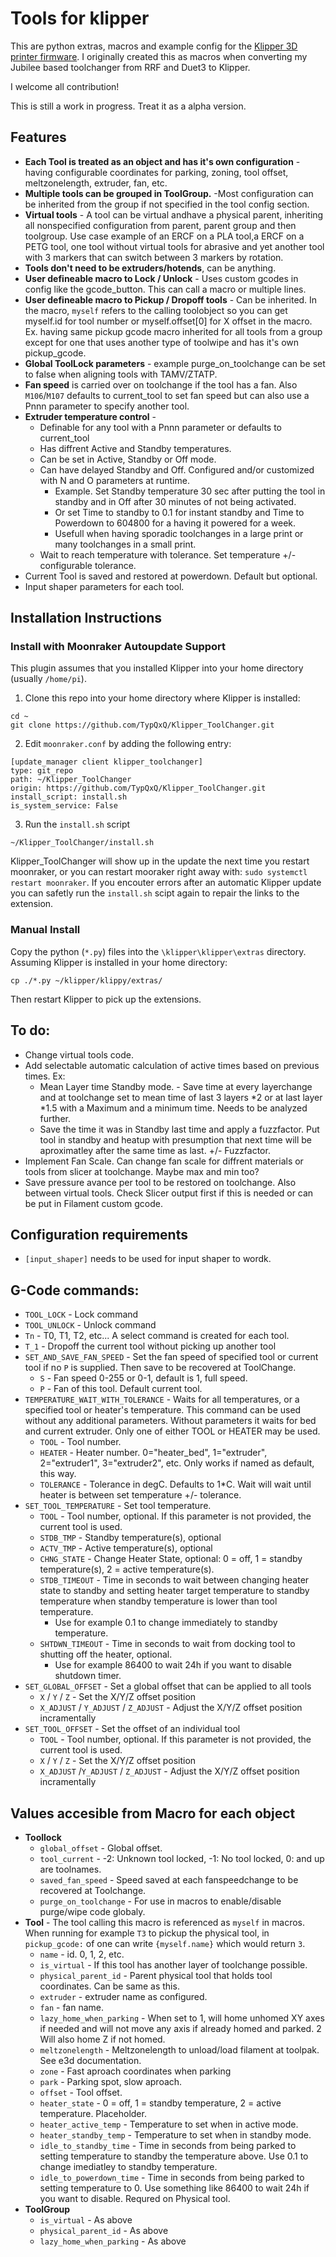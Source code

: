 # Tools for klipper

This are python extras, macros and example config for the
[Klipper 3D printer firmware](https://github.com/Klipper3d/klipper). I
originally created this as macros when converting my Jubilee based
toolchanger from RRF and Duet3 to Klipper.

I welcome all contribution!

This is still a work in progress. Treat it as a alpha version.

## Features

* **Each Tool is treated as an object and has it's own configuration** -
having configurable coordinates for parking, zoning, tool offset, 
meltzonelength, extruder, fan, etc.
*  **Multiple tools can be grouped in ToolGroup.** -Most configuration can
be inherited from the group if not specified in the tool config section.
*  **Virtual tools** - A tool can be virtual andhave a physical parent,
inheriting all nonspecified configuration from parent, parent group and
then toolgroup. Use case example of an ERCF on a PLA tool,a ERCF on a 
PETG tool, one tool without virtual tools for abrasive and yet another
tool with 3 markers that can switch between 3 markers by rotation.
* **Tools don't need to be extruders/hotends**, can be anything.
* **User defineable macro to Lock / Unlock** - Uses custom gcodes in config 
like the gcode_button. This can call a macro or multiple lines. 
* **User defineable macro to Pickup / Dropoff tools** - Can be inherited.
In the macro, `myself` refers to the calling toolobject so you can get 
myself.id for tool number or myself.offset[0] for X offset in the macro.
Ex. having same pickup gcode macro inherited for all tools from a group 
except for one that uses another type of toolwipe and has it's own pickup_gcode.
* **Global ToolLock parameters** - example purge_on_toolchange can be set 
to false when aligning tools with TAMV/ZTATP.
* **Fan speed** is carried over on toolchange if the tool has a fan. Also
`M106`/`M107` defaults to current_tool to set fan speed but can also use a Pnnn 
parameter to specify another tool.
* **Extruder temperature control** - 
  - Definable for any tool with a Pnnn parameter or defaults to current_tool
  - Has diffrent Active and Standby temperatures.
  - Can be set in Active, Standby or Off mode.
  - Can have delayed Standby and Off. Configured and/or customized with N and O parameters at runtime.
    - Example. Set Standby temperature 30 sec after putting the tool in standby and in Off after 30 minutes of not being activated.
    - Or set Time to standby to 0.1 for instant standby and Time to Powerdown to 604800 for a having it powered for a week.
    - Usefull when having sporadic toolchanges in a large print or many toolchanges in a small print.
  - Wait to reach temperature with tolerance. Set temperature +/- configurable tolerance.
* Current Tool is saved and restored at powerdown. Default but optional.
* Input shaper parameters for each tool.

## Installation Instructions
### Install with Moonraker Autoupdate Support
This plugin assumes that you installed Klipper into your home directory (usually `/home/pi`). 

1) Clone this repo into your home directory where Klipper is installed:
```
cd ~
git clone https://github.com/TypQxQ/Klipper_ToolChanger.git
```

2) Edit `moonraker.conf` by adding the following entry:
```
[update_manager client klipper_toolchanger]
type: git_repo
path: ~/Klipper_ToolChanger
origin: https://github.com/TypQxQ/Klipper_ToolChanger.git
install_script: install.sh
is_system_service: False
```

3) Run the `install.sh` script
```
~/Klipper_ToolChanger/install.sh
```

Klipper_ToolChanger will show up in the update the next time you restart moonraker, or you can restart mooraker right away with: `sudo systemctl restart moonraker`.
If you encouter errors after an automatic Klipper update you can safetly run the `install.sh` scipt again to repair the links to the extension.

### Manual Install
Copy the python (`*.py`) files into the `\klipper\klipper\extras` directory. Assuming Klipper is installed in your home directory:
```
cp ./*.py ~/klipper/klippy/extras/
```
Then restart Klipper to pick up the extensions.

## To do:
* Change virtual tools code.
* Add selectable automatic calculation of active times based on previous times. Ex:
  * Mean Layer time Standby mode. - Save time at every layerchange and at toolchange set to mean time of last 3 layers *2 or at last layer *1.5 with a Maximum and a minimum time. Needs to be analyzed further.
  * Save the time it was in Standby last time and apply a fuzzfactor. Put tool in standby and heatup with presumption that next time will be aproximatley after the same time as last. +/- Fuzzfactor.
* Implement Fan Scale. Can change fan scale for diffrent materials or tools from slicer at toolchange. Maybe max and min too?
* Save pressure avance per tool to be restored on toolchange. Also between virtual tools. Check Slicer output first if this is needed or can be put in Filament custom gcode.

## Configuration requirements
* `[input_shaper]` needs to be used for input shaper to wordk.

## G-Code commands:
* `TOOL_LOCK` - Lock command
* `TOOL_UNLOCK` - Unlock command
* `Tn` - T0, T1, T2, etc... A select command is created for each tool.
* `T_1` - Dropoff the current tool without picking up another tool
* `SET_AND_SAVE_FAN_SPEED` - Set the fan speed of specified tool or current tool if no `P` is supplied. Then save to be recovered at ToolChange.
  * `S` - Fan speed 0-255 or 0-1, default is 1, full speed.
  * `P` - Fan of this tool. Default current tool.
* `TEMPERATURE_WAIT_WITH_TOLERANCE` - Waits for all temperatures, or a specified tool or heater's temperature.
This command can be used without any additional parameters. Without parameters it waits for bed and current extruder. Only one of either TOOL or HEATER may be used.
  - `TOOL` - Tool number.
  - `HEATER` - Heater number. 0="heater_bed", 1="extruder", 2="extruder1", 3="extruder2", etc. Only works if named as default, this way.
  - `TOLERANCE` - Tolerance in degC. Defaults to 1*C. Wait will wait until heater is between set temperature +/- tolerance.
* `SET_TOOL_TEMPERATURE` - Set tool temperature.
  * `TOOL` - Tool number, optional. If this parameter is not provided, the current tool is used.
  * `STDB_TMP` - Standby temperature(s), optional
  * `ACTV_TMP` - Active temperature(s), optional
  * `CHNG_STATE` - Change Heater State, optional: 0 = off, 1 = standby temperature(s), 2 = active temperature(s).
  * `STDB_TIMEOUT` - Time in seconds to wait between changing heater state to standby and setting heater target temperature to standby temperature when standby temperature is lower than tool temperature.
    * Use for example 0.1 to change immediately to standby temperature.
  * `SHTDWN_TIMEOUT` - Time in seconds to wait from docking tool to shutting off the heater, optional.
    * Use for example 86400 to wait 24h if you want to disable shutdown timer.
* `SET_GLOBAL_OFFSET` - Set a global offset that can be applied to all tools
  * `X` / `Y` / `Z` - Set the X/Y/Z offset position
  * `X_ADJUST` / `Y_ADJUST` / `Z_ADJUST` - Adjust the X/Y/Z offset position incramentally
* `SET_TOOL_OFFSET` - Set the offset of an individual tool
  * `TOOL` - Tool number, optional. If this parameter is not provided, the current tool is used.
  * `X` / `Y` / `Z` - Set the X/Y/Z offset position
  * `X_ADJUST` /`Y_ADJUST` / `Z_ADJUST` - Adjust the X/Y/Z offset position incramentally  
## Values accesible from Macro for each object
- **Toollock**
  - `global_offset` - Global offset.
  - `tool_current` - -2: Unknown tool locked, -1: No tool locked, 0: and up are toolnames.
  - `saved_fan_speed` - Speed saved at each fanspeedchange to be recovered at Toolchange.
  - `purge_on_toolchange` - For use in macros to enable/disable purge/wipe code globaly.
- **Tool** - The tool calling this macro is referenced as `myself` in macros. When running for example `T3` to pickup the physical tool, in `pickup_gcode:` of one can write `{myself.name}` which would return `3`.
  - `name` - id. 0, 1, 2, etc.
  - `is_virtual` - If this tool has another layer of toolchange possible.
  - `physical_parent_id` - Parent physical tool that holds tool coordinates. Can be same as this.
  - `extruder` - extruder name as configured.
  - `fan` - fan name.
  - `lazy_home_when_parking` - When set to 1, will home unhomed XY axes if needed and will not move any axis if already homed and parked. 2 Will also home Z if not homed.
  - `meltzonelength` - Meltzonelength to unload/load filament at toolpak. See e3d documentation.
  - `zone` - Fast aproach coordinates when parking
  - `park` - Parking spot, slow aproach.
  - `offset` - Tool offset.
  - `heater_state` - 0 = off, 1 = standby temperature, 2 = active temperature. Placeholder.
  - `heater_active_temp` - Temperature to set when in active mode.
  - `heater_standby_temp` - Temperature to set when in standby mode.
  - `idle_to_standby_time` - Time in seconds from being parked to setting temperature to standby the temperature above. Use 0.1 to change imediatley to standby temperature.
  - `idle_to_powerdown_time` - Time in seconds from being parked to setting temperature to 0. Use something like 86400 to wait 24h if you want to disable. Requred on Physical tool.
- **ToolGroup**
  - `is_virtual` - As above
  - `physical_parent_id` - As above
  - `lazy_home_when_parking` - As above
